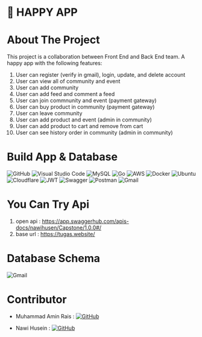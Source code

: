 # :iphone: HAPPY APP

# About The Project

This project is a collaboration between Front End and Back End team.
A happy app with the following features:
1. User can register (verify in gmail), login, update, and delete account
2. User can view all of community and event 
3. User can add community
4. User can add feed and comment a feed
5. User can join commnunity and event (payment gateway)
6. User can buy product in community (payment gateway)
7. User can leave community
8. User can add product and event (admin in community)
9. User can add product to cart and remove from cart
10. User can see history order in community (admin in community)

# Build App & Database
![GitHub](https://img.shields.io/badge/github-%23121011.svg?style=for-the-badge&logo=github&logoColor=white)
![Visual Studio Code](https://img.shields.io/badge/Visual%20Studio%20Code-0078d7.svg?style=for-the-badge&logo=visual-studio-code&logoColor=white)
![MySQL](https://img.shields.io/badge/mysql-%2300f.svg?style=for-the-badge&logo=mysql&logoColor=white)
![Go](https://img.shields.io/badge/go-%2300ADD8.svg?style=for-the-badge&logo=go&logoColor=white)
![AWS](https://img.shields.io/badge/AWS-%23FF9900.svg?style=for-the-badge&logo=amazon-aws&logoColor=white)
![Docker](https://img.shields.io/badge/docker-%230db7ed.svg?style=for-the-badge&logo=docker&logoColor=white)
![Ubuntu](https://img.shields.io/badge/Ubuntu-E95420?style=for-the-badge&logo=ubuntu&logoColor=white)
![Cloudflare](https://img.shields.io/badge/Cloudflare-F38020?style=for-the-badge&logo=Cloudflare&logoColor=white)
![JWT](https://img.shields.io/badge/JWT-black?style=for-the-badge&logo=JSON%20web%20tokens)
![Swagger](https://img.shields.io/badge/-Swagger-%23Clojure?style=for-the-badge&logo=swagger&logoColor=white)
![Postman](https://img.shields.io/badge/Postman-FF6C37?style=for-the-badge&logo=postman&logoColor=white)
![Gmail](https://img.shields.io/badge/Gmail-FF6C37?style=for-the-badge&logo=postman&logoColor=white)


# You Can Try Api
1. open api : https://app.swaggerhub.com/apis-docs/nawihusen/Capstone/1.0.0#/
2. base url : https://tugas.website/

# Database Schema
![Gmail](https://tugasproject3.s3.ap-southeast-1.amazonaws.com/Screenshot+2022-10-10+021256.jpg)

# Contributor
- Muhammad Amin Rais  :  [![GitHub](https://img.shields.io/badge/amin-rais-%23121011.svg?style=for-the-badge&logo=github&logoColor=white)](https://github.com/Aminrais-dev)

- Nawi Husein  :  [![GitHub](https://img.shields.io/badge/nawi-husein-%23121011.svg?style=for-the-badge&logo=github&logoColor=white)](https://github.com/nawihusen)





